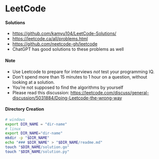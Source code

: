 # LeetCode

#### Solutions
* https://github.com/kamyu104/LeetCode-Solutions/
* https://leetcode.ca/all/problems.html
* https://github.com/neetcode-gh/leetcode
* ChatGPT has good solutions to these problems as well


#### Note

* Use Leetcode to prepare for interviews *not* test your programming IQ.
* Don't spend more than 15 minutes to 1 hour on a question, without looking at a solution.
* You’re not supposed to find the algorithms by yourself
* Please read this discussion: https://leetcode.com/discuss/general-discussion/5031884/Doing-Leetcode-the-wrong-way


#### Directory Creation

```sh
# windows
export DIR_NAME = "dir-name"
# linux
export DIR_NAME="dir-name"
mkdir -p "$DIR_NAME"
echo "### $DIR_NAME" > "$DIR_NAME/readme.md"
touch "$DIR_NAME/solution.go"
touch "$DIR_NAME/solution.py"
```
<!--
XYZ prbolem in golang and python along with problem statement. Please add comments to the code.
The main function should be commented out by default.
Python solution must be under a class Solution. Golang solution should not have a Solution struct.
Please print the problem statement, the explaination and complexity as markdown code (`.md`) format, as well.
-->
